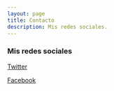 ```yaml
---
layout: page
title: Contacto
description: Mis redes sociales.
---
```

### Mis redes sociales

[Twitter](https://twitter.com/AFelipe26 "Twitter")

[Facebook](https://www.facebook.com/AndresFelipeUsma "Facebook")
